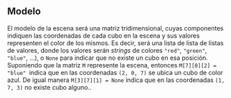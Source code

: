 ## Modelo

El modelo de la escena será una matriz tridimensional, cuyas componentes indiquen las coordenadas de cada cubo en la escena y sus valores representen el color de los mismos. Es decir, será una lista de lista de listas de valores, donde los valores serán _strings_ de colores `"red"`, `"green"`, `"blue"`, ...\), o `None` para indicar que no existe un cubo en esa posición. Suponiendo que la matriz `M` represente la escena, entonces `M[7][0][2] = "blue" `indica que en las coordenadas `(2, 0, 7)` se ubica un cubo de color azul. De igual manera `M[3][7][1] = None` indica que en las coordenadas `(1, 7, 3)` no existe cubo alguno..

